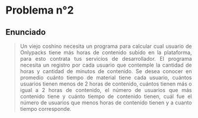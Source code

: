 # Problema n°2
## Enunciado
> <p style='text-align: justify;'> Un viejo coshino necesita un programa para calcular cual usuario de Onlypacks tiene más horas de contenido subido en la plataforma, para esto contrata tus servicios de desarrollador. El programa necesita un registro por cada usuario que contemple la cantidad de horas y cantidad de minutos de contenido. Se desea conocer en promedio cuánto tiempo de material tiene cada usuario, cuántos usuarios tienen menos de 2 horas de contenido, cuántos tienen más o igual a 2 horas de contenido, el número de usuarios que más contenido tiene y cuánto tiempo de contenido tienen, cuál fue el número de usuarios que menos horas de contenido tienen y a cuanto tiempo corresponde.</p>